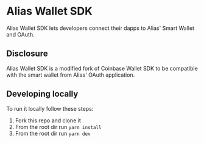 # Alias Wallet SDK

Alias Wallet SDK lets developers connect their dapps to Alias' Smart Wallet and OAuth.

## Disclosure
Alias Wallet SDK is a modified fork of Coinbase Wallet SDK to be compatible with the smart wallet from Alias' OAuth application.

## Developing locally

To run it locally follow these steps:

  1. Fork this repo and clone it
  2. From the root dir run `yarn install`
  3. From the root dir run `yarn dev`

